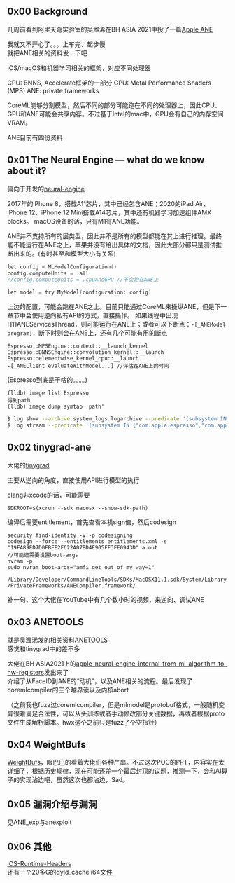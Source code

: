 ## 0x00 Background

几周前看到阿里天穹实验室的吴潍浠在BH ASIA 2021中投了一篇[Apple ANE](https://www.blackhat.com/asia-21/briefings/schedule/#apple-neural-engine-internal-from-ml-algorithm-to-hw-registers-22039)  

我就又不开心了。。。上车完、起步慢    
就把ANE相关的资料发一下吧  

iOS/macOS和机器学习相关的框架，对应不同处理器

CPU: BNNS, Accelerate框架的一部分
GPU: Metal Performance Shaders (MPS)
ANE: private frameworks

CoreML能够分割模型，然后不同的部分可能跑在不同的处理器上，因此CPU、GPU和ANE可能会共享内存。不过基于Intel的mac中，GPU会有自己的内存空间VRAM。

ANE目前有四份资料

## 0x01 The Neural Engine — what do we know about it?

偏向于开发的[neural-engine](https://github.com/hollance/neural-engine)

2017年的iPhone 8，搭载A11芯片，其中已经包含ANE；2020的iPad Air、iPhone 12、iPhone 12 Mini搭载A14芯片，其中还有机器学习加速组件AMX blocks。
macOS设备的话，只有M1有ANE功能。

ANE并不支持所有的层类型，因此并不是所有的模型都能在其上进行推理。最终能不能运行在ANE之上，苹果并没有给出具体的文档，因此大部分都只是测试推断出来的。(有时甚至和模型大小有关系)

```c
let config = MLModelConfiguration()
config.computeUnits = .all
//config.computeUnits = .cpuAndGPU //不会跑在ANE上

let model = try MyModel(configuration: config)
```
上边的配置，可能会跑在ANE之上。目前只能通过CoreML来操纵ANE，但是下一章节中会使用逆向私有API的方式，直接操作。
如果线程中出现H11ANEServicesThread，则可能运行在ANE上；或者可以下断点：`-[_ANEModel program]`，断下时则会在ANE上，还有几个可能有用的断点

```
Espresso::MPSEngine::context::__launch_kernel
Espresso::BNNSEngine::convolution_kernel::__launch
Espresso::elementwise_kernel_cpu::__launch
-[_ANEClient evaluateWithModel...] //评估在ANE上的时间
```

(Espresso到底是干啥的。。。。)  

``` 
(lldb) image list Espresso
得到path
(lldb) image dump symtab 'path'
```

```bash
$ log show --archive system_logs.logarchive --predicate '(subsystem IN {"com.apple.espresso","com.apple.coreml"}) && (category IN {"espresso","coreml"})' --info --debug --last 1d
$ log stream --predicate '(subsystem IN {"com.apple.espresso","com.apple.coreml"}) && (category IN {"espresso","coreml"})' --info --debug
```

## 0x02 tinygrad-ane

大佬的[tinygrad](https://github.com/geohot/tinygrad/tree/master/ane)  

主要从逆向的角度，直接使用API进行模型的执行

clang非xcode的话，可能需要

`SDKROOT=$(xcrun --sdk macosx --show-sdk-path)`

编译后需要entitlement，首先查看本机sign值，然后codesign

```
security find-identity -v -p codesigning
codesign --force --entitlements entitlements.xml -s "19FA89ED7D0FBFE2F622A07BD4E905FF3FE0943D" a.out
//可能还需要设置boot-args
nvram -p
sudo nvram boot-args="amfi_get_out_of_my_way=1"
```

`/Library/Developer/CommandLineTools/SDKs/MacOSX11.1.sdk/System/Library/PrivateFrameworks/ANECompiler.framework/`

补一句，这个大佬在YouTube中有几个数小时的视频，来逆向、调试ANE  

## 0x03 ANETOOLS

就是吴潍浠发的相关资料[ANETOOLS](https://github.com/antgroup-arclab/ANETools)  
感觉和tinygrad中的差不多

大佬在BH ASIA2021上的[apple-neural-engine-internal-from-ml-algorithm-to-hw-registers](https://www.blackhat.com/asia-21/briefings/schedule/#apple-neural-engine-internal-from-ml-algorithm-to-hw-registers-22039)发出来了  
介绍了从FaceID到ANE的“动机”，以及ANE相关的流程。最后发现了coremlcompiler的三个越界读以及内核abort

（之前我也fuzz过coremlcompiler，但是mlmodel是protobuf格式，一般随机变异很难满足合法性，可以从头训练或者手动修改部分关键数据，再或者根据proto文件生成解析脚本。hwx这个之前只是fuzz了个空指针）

## 0x04 WeightBufs

[WeightBufs](https://github.com/0x36/weightBufs)，眼巴巴的看着大佬们各种产出。不过这次POC的PPT，内容实在太详细了，根据历史规律，现在可能还差一个最后封顶的议题，推测一下，会和AI算子的实现沾边吧，虽然这次也都沾边，Sad。

## 0x05 漏洞介绍与漏洞

见ANE_exp与anexploit

## 0x06 其他

[iOS-Runtime-Headers](https://github.com/nst/iOS-Runtime-Headers/tree/master/PrivateFrameworks/AppleNeuralEngine.framework)  
还有一个20多G的dyld_cache i64[文件](https://github.com/everettjf/dyld_shared_cache_ida)  

